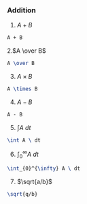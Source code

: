 ###  Addition
1. $A+B$
```latex
A + B
```
2.$A \over B$
```latex
A \over B
```
3. $A \times B$
```latex
A \times B
```
4. $A - B$
```latex
A - B
```
5. $\int A\  dt$
```latex
\int A \ dt
```
6. $\int_{0}^{\infty} A \ dt$
```latex
\int_{0}^{\infty} A \ dt
```
7. $\sqrt{a/b}$
```latex
\sqrt{q/b}
```
